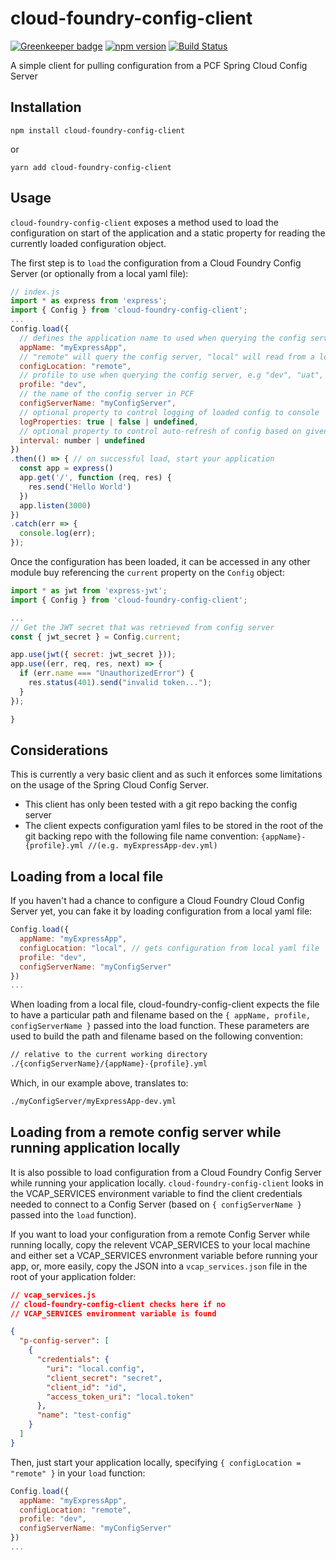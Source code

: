# cloud-foundry-config-client

[![Greenkeeper badge](https://badges.greenkeeper.io/adamkl/cloud-foundry-config-client.svg)](https://greenkeeper.io/)
[![npm version](https://badge.fury.io/js/cloud-foundry-config-client.svg)](https://badge.fury.io/js/cloud-foundry-config-client)
[![Build Status](https://travis-ci.org/adamkl/cloud-foundry-config-client.svg?branch=master)](https://travis-ci.org/adamkl/cloud-foundry-config-client)

A simple client for pulling configuration from a PCF Spring Cloud Config Server

## Installation

```
npm install cloud-foundry-config-client
```

or

```
yarn add cloud-foundry-config-client
```

## Usage

`cloud-foundry-config-client` exposes a method used to load the configuration on start of the application and a static property for reading the currently loaded configuration object.

The first step is to `load` the configuration from a Cloud Foundry Config Server (or optionally from a local yaml file):

```javascript
// index.js
import * as express from 'express';
import { Config } from 'cloud-foundry-config-client';
...
Config.load({
  // defines the application name to used when querying the config server
  appName: "myExpressApp",
  // "remote" will query the config server, "local" will read from a local yaml file
  configLocation: "remote",
  // profile to use when querying the config server, e.g "dev", "uat", "prod"
  profile: "dev",
  // the name of the config server in PCF
  configServerName: "myConfigServer",
  // optional property to control logging of loaded config to console
  logProperties: true | false | undefined,
  // optional property to control auto-refresh of config based on given interval (seconds)
  interval: number | undefined
})
.then(() => { // on successful load, start your application
  const app = express()
  app.get('/', function (req, res) {
    res.send('Hello World')
  })
  app.listen(3000)
})
.catch(err => {
  console.log(err);
});
```

Once the configuration has been loaded, it can be accessed in any other module buy referencing the `current` property on the `Config` object:

```javascript
import * as jwt from 'express-jwt';
import { Config } from 'cloud-foundry-config-client';

...
// Get the JWT secret that was retrieved from config server
const { jwt_secret } = Config.current;

app.use(jwt({ secret: jwt_secret }));
app.use((err, req, res, next) => {
  if (err.name === "UnauthorizedError") {
    res.status(401).send("invalid token...");
  }
});

}
```

## Considerations

This is currently a very basic client and as such it enforces some limitations on the usage of the Spring Cloud Config Server.

- This client has only been tested with a git repo backing the config server
- The client expects configuration yaml files to be stored in the root of the git backing repo with the following file name convention: `{appName}-{profile}.yml //(e.g. myExpressApp-dev.yml)`

## Loading from a local file

If you haven't had a chance to configure a Cloud Foundry Cloud Config Server yet, you can fake it by loading configuration from a local yaml file:

```javascript
Config.load({
  appName: "myExpressApp",
  configLocation: "local", // gets configuration from local yaml file
  profile: "dev",
  configServerName: "myConfigServer"
})
...
```

When loading from a local file, cloud-foundry-config-client expects the file to have a particular path and filename based on the `{ appName, profile, configServerName }` passed into the load function. These parameters are used to build the path and filename based on the following convention:

```bash
// relative to the current working directory
./{configServerName}/{appName}-{profile}.yml
```

Which, in our example above, translates to:

```bash
./myConfigServer/myExpressApp-dev.yml
```

## Loading from a remote config server while running application locally

It is also possible to load configuration from a Cloud Foundry Config Server while running your application locally. `cloud-foundry-config-client` looks in the VCAP_SERVICES environment variable to find the client credentials needed to connect to a Config Server (based on `{ configServerName }` passed into the `load` function).

If you want to load your configuration from a remote Config Server while running locally, copy the relevent VCAP_SERVICES to your local machine and either set a VCAP_SERVICES envronment variable before running your app, or, more easily, copy the JSON into a `vcap_services.json` file in the root of your application folder:

```json
// vcap_services.js
// cloud-foundry-config-client checks here if no
// VCAP_SERVICES environment variable is found

{
  "p-config-server": [
    {
      "credentials": {
        "uri": "local.config",
        "client_secret": "secret",
        "client_id": "id",
        "access_token_uri": "local.token"
      },
      "name": "test-config"
    }
  ]
}
```

Then, just start your application locally, specifying `{ configLocation = "remote" }` in your `load` function:

```javascript
Config.load({
  appName: "myExpressApp",
  configLocation: "remote",
  profile: "dev",
  configServerName: "myConfigServer"
})
...
```
